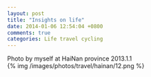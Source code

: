 ```yaml
---
layout: post
title: "Insights on life"
date: 2014-01-06 12:54:04 +0800
comments: true
categories: Life travel cycling
---
```

Photo by myself at HaiNan province 2013.1.1
<br>
{% img /images/photos/travel/hainan/12.png %}
<br>
